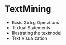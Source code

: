 # TextMining

* Basic String Operations
* Textual Statements
* Illustrating the textmodel
* Text Visualization
